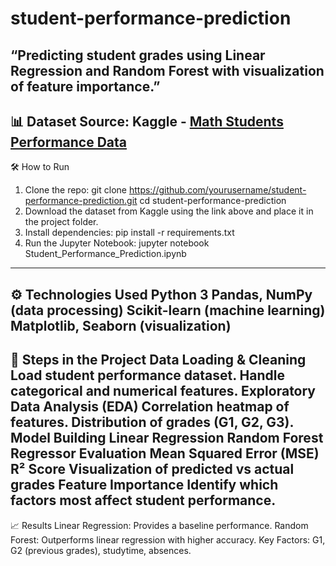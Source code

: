 # student-performance-prediction
“Predicting student grades using Linear Regression and Random Forest with visualization of feature importance.”
---------------------------------------------------------------------------
📊 Dataset
Source: Kaggle - [Math Students Performance Data](https://www.kaggle.com/datasets/adilshamim8/math-students?resource=download)
---------------------------------------------------------------------------
🛠 How to Run
1. Clone the repo: 
  git clone https://github.com/yourusername/student-performance-prediction.git
  cd student-performance-prediction
2. Download the dataset from Kaggle using the link above and place it in the project folder.
3. Install dependencies:
   pip install -r requirements.txt
4. Run the Jupyter Notebook:
   jupyter notebook Student_Performance_Prediction.ipynb
---------------------------------------------------------------------------
⚙️ Technologies Used
Python 3
Pandas, NumPy (data processing)
Scikit-learn (machine learning)
Matplotlib, Seaborn (visualization)
---------------------------------------------------------------------------
🚀 Steps in the Project
Data Loading & Cleaning
Load student performance dataset.
Handle categorical and numerical features.
Exploratory Data Analysis (EDA)
Correlation heatmap of features.
Distribution of grades (G1, G2, G3).
Model Building
Linear Regression
Random Forest Regressor
Evaluation
Mean Squared Error (MSE)
R² Score
Visualization of predicted vs actual grades
Feature Importance
Identify which factors most affect student performance.
---------------------------------------------------------------------------
📈 Results
Linear Regression: Provides a baseline performance.
Random Forest: Outperforms linear regression with higher accuracy.
Key Factors: G1, G2 (previous grades), studytime, absences.
